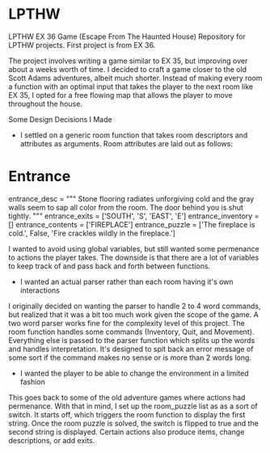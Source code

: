 # LPTHW
LPTHW EX 36 Game (Escape From The Haunted House)
Repository for LPTHW projects. First project is from EX 36.

The project involves writing a game similar to EX 35, but improving over about a weeks worth of time. I decided to craft a game closer to the old Scott Adams adventures, albeit much shorter. Instead of making every room a function with an optimal input that takes the player to the next room like EX 35, I opted for a free flowing map that allows the player to move throughout the house.

Some Design Decisions I Made
* I settled on a generic room function that takes room descriptors and attributes as arguments. Room attributes are laid out as follows:

# Entrance
entrance_desc = """
Stone flooring radiates unforgiving cold and the gray walls seem to sap all
color from the room. The door behind you is shut tightly. """
entrance_exits = ['SOUTH', 'S', 'EAST', 'E']
entrance_inventory = []
entrance_contents = ['FIREPLACE']
entrance_puzzle = ['The fireplace is cold.', False,
'Fire crackles wildly in the fireplace.']

I wanted to avoid using global variables, but still wanted some permenance to actions the player takes. The downside is that there are a lot of variables to keep track of and pass back and forth between functions.

* I wanted an actual parser rather than each room having it's own interactions

I originally decided on wanting the parser to handle 2 to 4 word commands, but realized that it was a bit too much work given the scope of the game. A two word parser works fine for the complexity level of this project. The room function handles some commands (Inventory, Quit, and Movement). Everything else is passed to the parser function which splits up the words and handles interpretation. It's designed to spit back an error message of some sort if the command makes no sense or is more than 2 words long.

* I wanted the player to be able to change the environment in a limited fashion

This goes back to some of the old adventure games where actions had permenance. With that in mind, I set up the room_puzzle list as as a sort of switch. It starts off, which triggers the room function to display the first string. Once the room puzzle is solved, the switch is flipped to true and the second string is displayed. Certain actions also produce items, change descriptions, or add exits.
